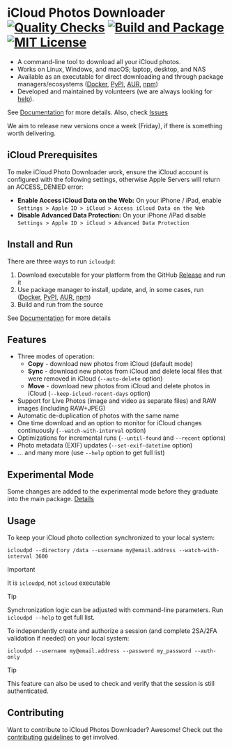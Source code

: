 # iCloud Photos Downloader [![Quality Checks](https://github.com/icloud-photos-downloader/icloud_photos_downloader/workflows/Quality%20Checks/badge.svg)](https://github.com/icloud-photos-downloader/icloud_photos_downloader/actions/workflows/quality-checks.yml) [![Build and Package](https://github.com/icloud-photos-downloader/icloud_photos_downloader/workflows/Produce%20Artifacts/badge.svg)](https://github.com/icloud-photos-downloader/icloud_photos_downloader/actions/workflows/produce-artifacts.yml) [![MIT License](https://img.shields.io/badge/license-MIT-blue.svg)](LICENSE)

- A command-line tool to download all your iCloud photos.
- Works on Linux, Windows, and macOS; laptop, desktop, and NAS
- Available as an executable for direct downloading and through package managers/ecosystems ([Docker](https://icloud-photos-downloader.github.io/icloud_photos_downloader/install.html#docker), [PyPI](https://icloud-photos-downloader.github.io/icloud_photos_downloader/install.html#pypi), [AUR](https://icloud-photos-downloader.github.io/icloud_photos_downloader/install.html#aur), [npm](https://icloud-photos-downloader.github.io/icloud_photos_downloader/install.html#npm))
- Developed and maintained by volunteers (we are always looking for [help](CONTRIBUTING.md)). 

See [Documentation](https://icloud-photos-downloader.github.io/icloud_photos_downloader/) for more details. Also, check [Issues](https://github.com/icloud-photos-downloader/icloud_photos_downloader/issues)

We aim to release new versions once a week (Friday), if there is something worth delivering.

## iCloud Prerequisites

To make iCloud Photo Downloader work, ensure the iCloud account is configured with the following settings, otherwise Apple Servers will return an ACCESS_DENIED error:

- **Enable Access iCloud Data on the Web:** On your iPhone / iPad, enable `Settings > Apple ID > iCloud > Access iCloud Data on the Web`
- **Disable Advanced Data Protection:** On your iPhone /iPad disable `Settings > Apple ID > iCloud > Advanced Data Protection`


## Install and Run

There are three ways to run `icloudpd`:
1. Download executable for your platform from the GitHub [Release](https://github.com/icloud-photos-downloader/icloud_photos_downloader/releases/tag/v1.28.1) and run it
1. Use package manager to install, update, and, in some cases, run ([Docker](https://icloud-photos-downloader.github.io/icloud_photos_downloader/install.html#docker), [PyPI](https://icloud-photos-downloader.github.io/icloud_photos_downloader/install.html#pypi), [AUR](https://icloud-photos-downloader.github.io/icloud_photos_downloader/install.html#aur), [npm](https://icloud-photos-downloader.github.io/icloud_photos_downloader/install.html#npm))
1. Build and run from the source

See [Documentation](https://icloud-photos-downloader.github.io/icloud_photos_downloader/install.html) for more details

## Features

<!-- start features -->

- Three modes of operation:
  - **Copy** - download new photos from iCloud (default mode)
  - **Sync** - download new photos from iCloud and delete local files that were removed in iCloud (`--auto-delete` option)
  - **Move** - download new photos from iCloud and delete photos in iCloud (`--keep-icloud-recent-days` option)
- Support for Live Photos (image and video as separate files) and RAW images (including RAW+JPEG)
- Automatic de-duplication of photos with the same name
- One time download and an option to monitor for iCloud changes continuously (`--watch-with-interval` option)
- Optimizations for incremental runs (`--until-found` and `--recent` options)
- Photo metadata (EXIF) updates (`--set-exif-datetime` option)
- ... and many more (use `--help` option to get full list)

<!-- end features -->

## Experimental Mode

Some changes are added to the experimental mode before they graduate into the main package. [Details](EXPERIMENTAL.md)

## Usage

To keep your iCloud photo collection synchronized to your local system:

```
icloudpd --directory /data --username my@email.address --watch-with-interval 3600
```

> [!IMPORTANT]
> It is `icloudpd`, not `icloud` executable

> [!TIP]
> Synchronization logic can be adjusted with command-line parameters. Run `icloudpd --help` to get full list.

To independently create and authorize a session (and complete 2SA/2FA validation if needed) on your local system:

```
icloudpd --username my@email.address --password my_password --auth-only
```
> [!TIP]
> This feature can also be used to check and verify that the session is still authenticated. 

## Contributing

Want to contribute to iCloud Photos Downloader? Awesome! Check out the [contributing guidelines](CONTRIBUTING.md) to get involved.
